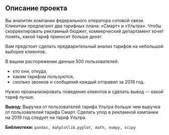 ## Описание проекта

Вы аналитик компании федерального оператора сотовой связи. Клиентам предлагают два тарифных плана: «Смарт» и «Ультра». Чтобы скорректировать рекламный бюджет, коммерческий департамент хочет понять, какой тариф приносит больше денег.

Вам предстоит сделать предварительный анализ тарифов на небольшой выборке клиентов. 

В вашем распоряжении данные 500 пользователей:
- кто они, откуда, 
- каким тарифом пользуются, 
- сколько звонков и сообщений каждый отправил за 2018 год. 

Нужно проанализировать поведение клиентов и сделать вывод — какой тариф лучше.

**Вывод:** Выручка от пользователей тарифа Ультра больше чем выручка от пользователей тарифа Смарт. Сделать упор в рекламной кампании на 2019 год следует на тариф Ультра.

**Библиотеки:** `pandas, matplotlib.pyplot, math, numpy, scipy`
